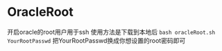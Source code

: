 # OracleRoot
开启oracle的root用户用于ssh
使用方法是下载到本地后
`bash oracleRoot.sh YourRootPasswd`
把YourRootPasswd换成你想设置的root密码即可
